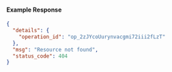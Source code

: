 <!-- Code generated for API Clients. DO NOT EDIT. -->

#### Example Response

```json
{
  "details": {
    "operation_id": "op_2zJYcoUurynvacgmi72iii2fLzT"
  },
  "msg": "Resource not found",
  "status_code": 404
}
```
